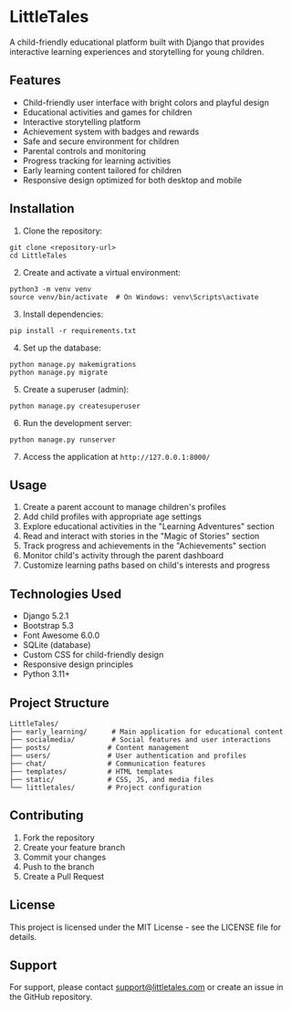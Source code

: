 # LittleTales

A child-friendly educational platform built with Django that provides interactive learning experiences and storytelling for young children.

## Features

- Child-friendly user interface with bright colors and playful design
- Educational activities and games for children
- Interactive storytelling platform
- Achievement system with badges and rewards
- Safe and secure environment for children
- Parental controls and monitoring
- Progress tracking for learning activities
- Early learning content tailored for children
- Responsive design optimized for both desktop and mobile

## Installation

1. Clone the repository:
```
git clone <repository-url>
cd LittleTales
```

2. Create and activate a virtual environment:
```
python3 -m venv venv
source venv/bin/activate  # On Windows: venv\Scripts\activate
```

3. Install dependencies:
```
pip install -r requirements.txt
```

4. Set up the database:
```
python manage.py makemigrations
python manage.py migrate
```

5. Create a superuser (admin):
```
python manage.py createsuperuser
```

6. Run the development server:
```
python manage.py runserver
```

7. Access the application at `http://127.0.0.1:8000/`

## Usage

1. Create a parent account to manage children's profiles
2. Add child profiles with appropriate age settings
3. Explore educational activities in the "Learning Adventures" section
4. Read and interact with stories in the "Magic of Stories" section
5. Track progress and achievements in the "Achievements" section
6. Monitor child's activity through the parent dashboard
7. Customize learning paths based on child's interests and progress

## Technologies Used

- Django 5.2.1
- Bootstrap 5.3
- Font Awesome 6.0.0
- SQLite (database)
- Custom CSS for child-friendly design
- Responsive design principles
- Python 3.11+

## Project Structure

```
LittleTales/
├── early_learning/      # Main application for educational content
├── socialmedia/         # Social features and user interactions
├── posts/              # Content management
├── users/              # User authentication and profiles
├── chat/               # Communication features
├── templates/          # HTML templates
├── static/             # CSS, JS, and media files
└── littletales/        # Project configuration
```

## Contributing

1. Fork the repository
2. Create your feature branch
3. Commit your changes
4. Push to the branch
5. Create a Pull Request

## License

This project is licensed under the MIT License - see the LICENSE file for details.

## Support

For support, please contact support@littletales.com or create an issue in the GitHub repository.
